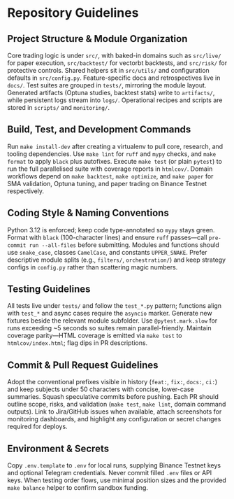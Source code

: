 # Repository Guidelines

## Project Structure & Module Organization
Core trading logic is under `src/`, with baked-in domains such as `src/live/` for paper execution, `src/backtest/` for vectorbt backtests, and `src/risk/` for protective controls. Shared helpers sit in `src/utils/` and configuration defaults in `src/config.py`. Feature-specific docs and retrospectives live in `docs/`. Test suites are grouped in `tests/`, mirroring the module layout. Generated artifacts (Optuna studies, backtest stats) write to `artifacts/`, while persistent logs stream into `logs/`. Operational recipes and scripts are stored in `scripts/` and `monitoring/`.

## Build, Test, and Development Commands
Run `make install-dev` after creating a virtualenv to pull core, research, and tooling dependencies. Use `make lint` for `ruff` and `mypy` checks, and `make format` to apply `black` plus autofixes. Execute `make test` (or plain `pytest`) to run the full parallelised suite with coverage reports in `htmlcov/`. Domain workflows depend on `make backtest`, `make optimize`, and `make paper` for SMA validation, Optuna tuning, and paper trading on Binance Testnet respectively.

## Coding Style & Naming Conventions
Python 3.12 is enforced; keep code type-annotated so `mypy` stays green. Format with `black` (100-character lines) and ensure `ruff` passes—call `pre-commit run --all-files` before submitting. Modules and functions should use `snake_case`, classes `CamelCase`, and constants `UPPER_SNAKE`. Prefer descriptive module splits (e.g., `filters/`, `orchestration/`) and keep strategy configs in `config.py` rather than scattering magic numbers.

## Testing Guidelines
All tests live under `tests/` and follow the `test_*.py` pattern; functions align with `test_*` and async cases require the `asyncio` marker. Generate new fixtures beside the relevant module subfolder. Use `@pytest.mark.slow` for runs exceeding ~5 seconds so suites remain parallel-friendly. Maintain coverage parity—HTML coverage is emitted via `make test` to `htmlcov/index.html`; flag dips in PR descriptions.

## Commit & Pull Request Guidelines
Adopt the conventional prefixes visible in history (`feat:`, `fix:`, `docs:`, `ci:`) and keep subjects under 50 characters with concise, lower-case summaries. Squash speculative commits before pushing. Each PR should outline scope, risks, and validation (`make test`, `make lint`, domain command outputs). Link to Jira/GitHub issues when available, attach screenshots for monitoring dashboards, and highlight any configuration or secret changes required for deploys.

## Environment & Secrets
Copy `.env.template` to `.env` for local runs, supplying Binance Testnet keys and optional Telegram credentials. Never commit filled `.env` files or API keys. When testing order flows, use minimal position sizes and the provided `make balance` helper to confirm sandbox funding.
